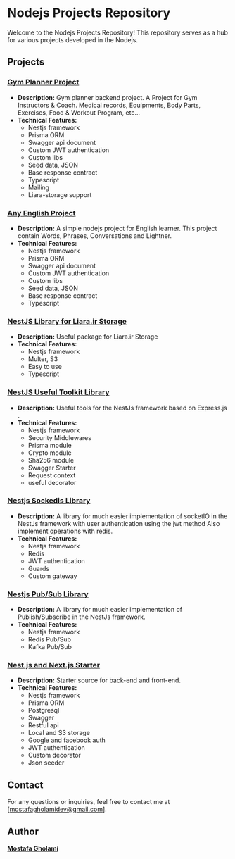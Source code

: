 <!-- @format -->

# Nodejs Projects Repository

Welcome to the Nodejs Projects Repository! This repository serves as a hub for various projects developed in the Nodejs.

## Projects

### [Gym Planner Project](https://github.com/mst-ghi/gym-planner-backend)

-   **Description:** Gym planner backend project. A Project for Gym Instructors & Coach.
    Medical records, Equipments, Body Parts, Exercises, Food & Workout Program, etc...
-   **Technical Features:**
    -   Nestjs framework
    -   Prisma ORM
    -   Swagger api document
    -   Custom JWT authentication
    -   Custom libs
    -   Seed data, JSON
    -   Base response contract
    -   Typescript
    -   Mailing
    -   Liara-storage support

### [Any English Project](https://github.com/mst-ghi/any-english-backend)

-   **Description:** A simple nodejs project for English learner. This project contain Words, Phrases, Conversations and Lightner.
-   **Technical Features:**
    -   Nestjs framework
    -   Prisma ORM
    -   Swagger api document
    -   Custom JWT authentication
    -   Custom libs
    -   Seed data, JSON
    -   Base response contract
    -   Typescript

### [NestJS Library for Liara.ir Storage](https://github.com/mst-ghi/nest-multer-liara)

-   **Description:** Useful package for Liara.ir Storage
-   **Technical Features:**
    -   Nestjs framework
    -   Multer, S3
    -   Easy to use
    -   Typescript

### [NestJS Useful Toolkit Library](https://github.com/mst-ghi/nestjs-toolkit)

-   **Description:** Useful tools for the NestJs framework based on Express.js .
-   **Technical Features:**
    -   Nestjs framework
    -   Security Middlewares
    -   Prisma module
    -   Crypto module
    -   Sha256 module
    -   Swagger Starter
    -   Request context
    -   useful decorator

### [Nestjs Sockedis Library](https://github.com/mst-ghi/nestjs-sockedis)

-   **Description:** A library for much easier implementation of socketIO in the NestJs framework with user authentication using the jwt method Also implement operations with redis.
-   **Technical Features:**
    -   Nestjs framework
    -   Redis
    -   JWT authentication
    -   Guards
    -   Custom gateway

### [Nestjs Pub/Sub Library](https://github.com/mst-ghi/nestjs-pubsub)

-   **Description:** A library for much easier implementation of Publish/Subscribe in the NestJs framework.
-   **Technical Features:**
    -   Nestjs framework
    -   Redis Pub/Sub
    -   Kafka Pub/Sub

### [Nest.js and Next.js Starter](https://github.com/mst-ghi/nestjs-nextjs-starter)

-   **Description:** Starter source for back-end and front-end.
-   **Technical Features:**
    -   Nestjs framework
    -   Prisma ORM
    -   Postgresql
    -   Swagger
    -   Restful api
    -   Local and S3 storage
    -   Google and facebook auth
    -   JWT authentication
    -   Custom decorator
    -   Json seeder

## Contact

For any questions or inquiries, feel free to contact me at [mostafagholamidev@gmail.com].

## Author

**[Mostafa Gholami](https://mst-ghi.github.io/)**

